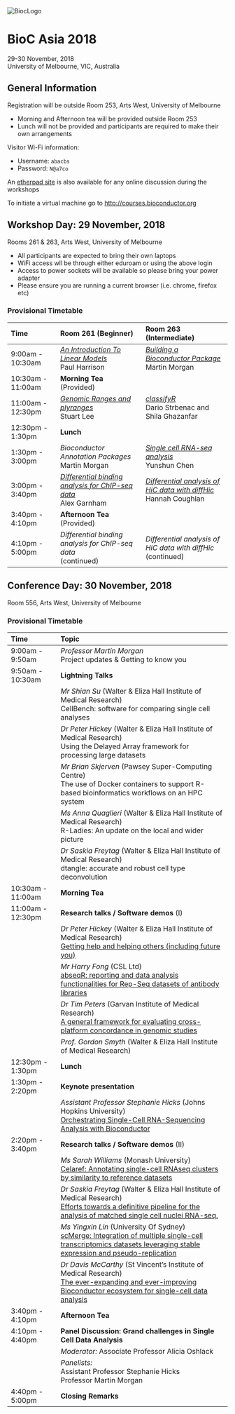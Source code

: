 <img src="https://bioconductor.org/images/logo_bioconductor.gif" alt="BiocLogo">

# BioC Asia 2018

29-30 November, 2018  
University of Melbourne, VIC, Australia  

## General Information

Registration will be outside Room 253, Arts West, University of Melbourne

- Morning and Afternoon tea will be provided outside Room 253
- Lunch will not be provided and participants are required to make their own arrangements

Visitor Wi-Fi information:

- Username: `abacbs`
- Password: `N@a7co`

An [etherpad site](https://pad.carpentries.org/BiocAsia2018) is also available for any online discussion during the workshops

To initiate a virtual machine go to http://courses.bioconductor.org

## Workshop Day: 29 November, 2018

Rooms 261 & 263, Arts West, University of Melbourne

- All participants are expected to bring their own laptops
- WiFi access wll be through either eduroam or using the above login
- Access to power sockets will be available so please bring your power adapter
- Please ensure you are running a current browser (i.e. chrome, firefox etc)

### Provisional Timetable

| Time | Room 261 (Beginner) | Room 263 (Intermediate) |
|:--------------- |:----------------------------- |:----------------------------- |
| 9:00am - 10:30am | [*An Introduction To Linear Models*](https://monashbioinformaticsplatform.github.io/r-linear-abacbs2018/) <br> Paul Harrison | [*Building a Bioconductor Package*](https://github.com/Bioconductor/BiocIntro) <br> Martin Morgan |
| 10:30am - 11:00am | **Morning Tea** <br> (Provided) |
| 11:00am - 12:30pm | [*Genomic Ranges and plyranges*](https://sa-lee.github.io/plyranges/articles/common-tasks.html) <br> Stuart Lee |[*classifyR*](https://github.com/SydneyBioX/TrainClassifyR) <br> Dario Strbenac and Shila Ghazanfar |
| 12:30pm - 1:30pm | **Lunch**  | |
| 1:30pm - 3:00pm | *Bioconductor Annotation Packages* <br> Martin Morgan | [*Single cell RNA-seq analysis*](http://bioinf.wehi.edu.au/edgeR/10X.pdf) <br> Yunshun Chen |
| 3:00pm - 3:40pm | [*Differential binding analysis for ChIP-seq data*](https://github.com/algarnham/ChIP-seq-workshop) <br> Alex Garnham | [*Differential analysis of HiC data with diffHic*](https://github.com/hcoughlan/diffHicTutorialBioCAsia2018) <br> Hannah Coughlan |
| 3:40pm - 4:10pm | **Afternoon Tea** <br> (Provided) | |
| 4:10pm - 5:00pm | *Differential binding analysis for ChIP-seq data* <br> (continued) | *Differential analysis of HiC data with diffHic* <br> (continued) |


## Conference Day: 30 November, 2018

Room 556, Arts West, University of Melbourne

### Provisional Timetable

| Time | Topic |
|:-------------- |:------------------------------------- |
| 9:00am - 9:50am | *Professor Martin Morgan* <br> Project updates & Getting to know you |
| 9:50am - 10:30am | **Lightning Talks** |
|              | *Mr Shian Su* (Walter & Eliza Hall Institute of Medical Research) <br> CellBench: software for comparing single cell analyses |
|              | *Dr Peter Hickey* (Walter & Eliza Hall Institute of Medical Research) <br> Using the Delayed Array framework for processing large datasets |
|              | *Mr Brian Skjerven* (Pawsey Super-Computing Centre) <br> The use of Docker containers to support R-based bioinformatics workflows on an HPC system |
|              | *Ms Anna Quaglieri* (Walter & Eliza Hall Institute of Medical Research) <br> R-Ladies: An update on the local and wider picture |
|              | *Dr Saskia Freytag* (Walter & Eliza Hall Institute of Medical Research) <br> dtangle: accurate and robust cell type deconvolution |
| 10:30am - 11:00am |  **Morning Tea** |
| 11:00am - 12:30pm | **Research talks / Software demos** (I) |
|            | *Dr Peter Hickey* (Walter & Eliza Hall Institute of Medical Research) <br> [Getting help and helping others (including future you)](abstracts/hickey.html) |
|            | *Mr Harry Fong* (CSL Ltd) <br> [abseqR: reporting and data analysis functionalities for Rep-Seq datasets of antibody libraries](abstracts/fong.html) |
|           | *Dr Tim Peters* (Garvan Institute of Medical Research) <br> [A general framework for evaluating cross-platform concordance in genomic studies](abstracts/peters.html) |
|           | *Prof. Gordon Smyth* (Walter & Eliza Hall Institute of Medical Research) | |
| 12:30pm - 1:30pm | **Lunch** |
| 1:30pm - 2:20pm  | **Keynote presentation** |
|                  | *Assistant Professor Stephanie Hicks* (Johns Hopkins University) <br> [Orchestrating Single-Cell RNA-Sequencing Analysis with Bioconductor](abstracts/hicks.html) | 
| 2:20pm - 3:40pm  | **Research talks / Software demos** (II) | 
|          | *Ms Sarah Williams* (Monash University) <br> [Celaref: Annotating single-cell RNAseq clusters by similarity to reference datasets](abstracts/williams.html) |
|          | *Dr Saskia Freytag* (Walter & Eliza Hall Institute of Medical Research) <br> [Efforts towards a definitive pipeline for the analysis of matched single cell nuclei RNA-seq.](abstracts/freytag.html) |
|          | *Ms Yingxin Lin* (University Of Sydney) <br> [scMerge: Integration of multiple single-cell transcriptomics datasets leveraging stable expression and pseudo-replication](abstracts/lin.html) |
|          | *Dr Davis McCarthy* (St Vincent’s Institute of Medical Research) <br> [The ever-expanding and ever-improving Bioconductor ecosystem for single-cell data analysis](abstracts/mccarthy.html) |
| 3:40pm - 4:10pm | **Afternoon Tea** | 
| 4:10pm - 4:40pm | **Panel Discussion: Grand challenges in Single Cell Data Analysis** |
|           | *Moderator:* Associate Professor Alicia Oshlack |
|           | *Panelists:* <br> Assistant Professor Stephanie Hicks <br> Professor Martin Morgan |
| 4:40pm - 5:00pm | **Closing Remarks** |

